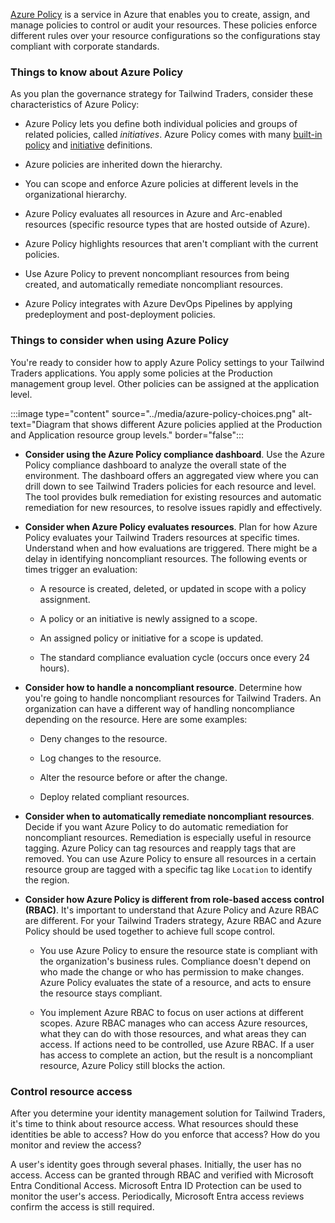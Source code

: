 [Azure Policy](https://azure.microsoft.com/services/azure-policy) is a service in Azure that enables you to create, assign, and manage policies to control or audit your resources. These policies enforce different rules over your resource configurations so the configurations stay compliant with corporate standards.

### Things to know about Azure Policy

As you plan the governance strategy for Tailwind Traders, consider these characteristics of Azure Policy:

- Azure Policy lets you define both individual policies and groups of related policies, called _initiatives_. Azure Policy comes with many [built-in policy](/azure/governance/policy/samples/built-in-policies) and [initiative](/azure/governance/policy/samples/built-in-initiatives) definitions.

- Azure policies are inherited down the hierarchy.

- You can scope and enforce Azure policies at different levels in the organizational hierarchy.

- Azure Policy evaluates all resources in Azure and Arc-enabled resources (specific resource types that are hosted outside of Azure).

- Azure Policy highlights resources that aren't compliant with the current policies. 

- Use Azure Policy to prevent noncompliant resources from being created, and automatically remediate noncompliant resources.

- Azure Policy integrates with Azure DevOps Pipelines by applying predeployment and post-deployment policies. 

### Things to consider when using Azure Policy

You're ready to consider how to apply Azure Policy settings to your Tailwind Traders applications. You apply some policies at the Production management group level. Other policies can be assigned at the application level. 

:::image type="content" source="../media/azure-policy-choices.png" alt-text="Diagram that shows different Azure policies applied at the Production and Application resource group levels." border="false":::

- **Consider using the Azure Policy compliance dashboard**. Use the Azure Policy compliance dashboard to analyze the overall state of the environment. The dashboard offers an aggregated view where you can drill down to see Tailwind Traders policies for each resource and level. The tool provides bulk remediation for existing resources and automatic remediation for new resources, to resolve issues rapidly and effectively.

- **Consider when Azure Policy evaluates resources**. Plan for how Azure Policy evaluates your Tailwind Traders resources at specific times. Understand when and how evaluations are triggered. There might be a delay in identifying noncompliant resources. The following events or times trigger an evaluation:

	- A resource is created, deleted, or updated in scope with a policy assignment.

	- A policy or an initiative is newly assigned to a scope.

	- An assigned policy or initiative for a scope is updated.

	- The standard compliance evaluation cycle (occurs once every 24 hours).

- **Consider how to handle a noncompliant resource**. Determine how you're going to handle noncompliant resources for Tailwind Traders. An organization can have a different way of handling noncompliance depending on the resource. Here are some examples: 

	- Deny changes to the resource.

	- Log changes to the resource.

	- Alter the resource before or after the change.

	- Deploy related compliant resources.

- **Consider when to automatically remediate noncompliant resources**. Decide if you want Azure Policy to do automatic remediation for noncompliant resources. Remediation is especially useful in resource tagging. Azure Policy can tag resources and reapply tags that are removed. You can use Azure Policy to ensure all resources in a certain resource group are tagged with a specific tag like `Location` to identify the region.

- **Consider how Azure Policy is different from role-based access control (RBAC)**. It's important to understand that Azure Policy and Azure RBAC are different. For your Tailwind Traders strategy, Azure RBAC and Azure Policy should be used together to achieve full scope control.

	- You use Azure Policy to ensure the resource state is compliant with the organization's business rules. Compliance doesn't depend on who made the change or who has permission to make changes. Azure Policy evaluates the state of a resource, and acts to ensure the resource stays compliant.

	- You implement Azure RBAC to focus on user actions at different scopes. Azure RBAC manages who can access Azure resources, what they can do with those resources, and what areas they can access. If actions need to be controlled, use Azure RBAC. If a user has access to complete an action, but the result is a noncompliant resource, Azure Policy still blocks the action.

### Control resource access

After you determine your identity management solution for Tailwind Traders, it's time to think about resource access. What resources should these identities be able to access? How do you enforce that access? How do you monitor and review the access?

A user's identity goes through several phases. Initially, the user has no access. Access can be granted through RBAC and verified with Microsoft Entra Conditional Access. Microsoft Entra ID Protection can be used to monitor the user's access. Periodically, Microsoft Entra access reviews confirm the access is still required.
